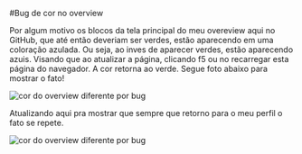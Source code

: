 #Bug de cor no overview

Por algum motivo os blocos da tela principal do meu overeview aqui no GitHub, que até então deveriam ser verdes, estão aparecendo em uma coloração azulada.
Ou seja, ao inves de aparecer verdes, estão aparecendo azuis.
Visando que ao atualizar a página, clicando f5 ou no recarregar esta página do navegador. A cor retorna ao verde. 
Segue foto abaixo para mostrar o fato!

![cor do overview diferente por bug](https://user-images.githubusercontent.com/120544704/208850366-5ad99c4c-33a4-48f4-8076-db878fb21692.png)

Atualizando aqui pra mostrar que sempre que retorno para o meu perfil o fato se repete.

![cor do overview diferente por bug](https://user-images.githubusercontent.com/120544704/208851704-8db78413-25d4-4dfd-a72b-66b6b43e3c3c.png)
